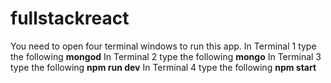 # fullstackreact

You need to open four terminal windows to run this app.
In Terminal 1 type the following **mongod**
In Terminal 2 type the following **mongo**
In Terminal 3 type the following **npm run dev**
In Terminal 4 type the following **npm start**